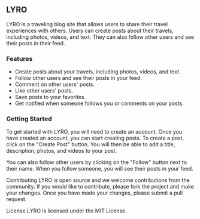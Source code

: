 ## LYRO
LYRO is a traveling blog site that allows users to share their travel experiences with others. Users can create posts about their travels, including photos, videos, and text. They can also follow other users and see their posts in their feed.

### Features
- Create posts about your travels, including photos, videos, and text.
- Follow other users and see their posts in your feed.
- Comment on other users' posts.
- Like other users' posts.
- Save posts to your favorites.
- Get notified when someone follows you or comments on your posts.
### Getting Started
To get started with LYRO, you will need to create an account. Once you have created an account, you can start creating posts. To create a post, click on the "Create Post" button. You will then be able to add a title, description, photos, and videos to your post.

You can also follow other users by clicking on the "Follow" button next to their name. When you follow someone, you will see their posts in your feed.

Contributing
LYRO is open source and we welcome contributions from the community. If you would like to contribute, please fork the project and make your changes. Once you have made your changes, please submit a pull request.

License
LYRO is licensed under the MIT License.
